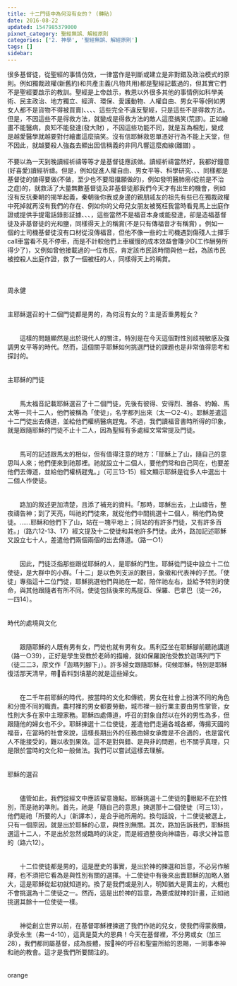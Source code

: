 ```yaml
---
title: 十二門徒中為何沒有女的？ (轉貼)
date: 2016-08-22
updated: 1547985379000
pixnet_category: 聖經無誤、解經原則
categories: ['2. 神學', '聖經無誤、解經原則']
tags: []
sidebar: 
---
```


<p>很多基督徒，從聖經的事情仿效，一律當作是判斷或建立是非對錯及政治模式的原則。例如獨裁政權(新舊約)和共產主義(凡物共用)都是聖經記載過的，但其實它們不是聖經要啟示的教訓。聖經是上帝啟示，教恩以外很多其他的事情例如科學美術、民主政治、地方獨立、經濟、環保、愛護動物、人權自由、男女平等(例如男女人都不是貨物不得被買賣)、、、、這些完全不違反聖經，只是這些不是得救方法。但是，不因這些不是得救方法，就變成是得救方法的敵人這麼搞笑(荒謬)。正如繪畫不能醫病，良知不能發達(發大財) ，不因這些功能不同，就是互為相剋，變成是越愛醫學就越要對付繪畫這麼搞笑。沒有信耶穌救恩單憑好行為不能上天堂，但不因此，就越要殺人強姦去顯出因信稱義的非同凡響這麼痴線(離譜) 。<br/><br/>不要以為一天到晚讀經祈禱等等才是基督徒應該做。讀經祈禱當然好，我都好鐘意(好喜愛)讀經祈禱。但是，例如促進人權自由、男女平等、科學研究、、、同樣都是基督徒的値得要做(不做，至少也不要阻擋願做的)，例如發明醫肺癆(從前是不治之症)的，就救活了大量無數基督徒及非基督徒那我們今天才有出生的機會，例如沒有反抗秦朝的揭竿起義，秦朝後你我或身邊的親朋戚友的祖先有些已在獨裁政權中死掉就再沒有我們的存在、例如你的父母兒女朋友被冤枉我當時看見馬上出庭作證或提供手提電話錄影証據、、、，這些當然不是福音本身或能發達，卻是造福基督徒及非基督徒的光和鹽，同樣得天上的稱賞(不是只有傳福音才有稱賞) 。例如一個的士司機基督徒沒有口材從沒傳福音，但他不像一些的士司機遇到傷殘人士揮手call車當看不見不停車，而是不計較他們上車緩慢的成本效益會賺少D(工作酬勞所得少了)，又例如曾他接載過的一位市民，肯定該市民該時間與他一起，為該市民被控殺人出庭作證，救了一個被枉的人，同樣得天上的稱賞。<br/><br/><br/><br/><!--more-->周永健<br/><br/><br/>主耶穌選召的十二個門徒都是男的，為何沒有女的？主是否重男輕女？ <br/><br/><br/>　　這樣的問題顯然是出於現代人的關注，特別是在今天這個對性別歧視敏感及強調男女平等的時代。然而，這個關乎耶穌如何挑選門徒的課題也是非常值得思考和探討的。<br/><br/><br/>主耶穌的門徒 <br/><br/><br/>　　馬太福音記載耶穌選召了十二個門徒，先後有彼得、安得烈、雅各、約翰、馬太等一共十二人，他們被稱為「使徒」，名字都列出來（太一○2-4）。耶穌差遣這十二門徒出去傳道，並給他們權柄醫病趕鬼。不過，我們讀福音書時所得的印象，就是跟隨耶穌的門徒不止十二人，因為聖經有多處經文常常提及門徒。<br/><br/><br/> 　　馬可的記述跟馬太的相似，但有值得注意的地方：「耶穌上了山，隨自己的意思叫人來；他們便來到祂那裡。祂就設立十二個人，要他們常和自己同在，也要差他們去傳道，並給他們權柄趕鬼。」（可三13-15）經文顯示耶穌是從多人中選出十二個人作使徒。<br/><br/><br/> 　　路加的敘述更加清楚，且添了補充的資料。「那時，耶穌出去，上山禱告，整夜禱告神；到了天亮，叫祂的門徒來，就從他們中間挑選十二個人，稱他們為使徒。……耶穌和他們下了山，站在一塊平地上；同站的有許多門徒，又有許多百姓。」（路六12-13、17）經文提及十二使徒和其他許多門徒。此外，路加記述耶穌又設立七十人，差遣他們兩個兩個的出去傳道。（路一○1）<br/><br/><br/> 　　因此，門徒泛指那些跟從耶穌的人，是耶穌的門生。耶穌從門徒中設立十二位使徒，是大群中的小群。「十二」是以色列支派的數目，象徵和代表神的子民。「使徒」專指這十二位門徒，耶穌挑選他們與祂在一起，陪伴祂左右，並給予特別的使命，與其他跟隨者有所不同。使徒包括後來的馬提亞、保羅、巴拿巴（徒一26，一四14）。<br/><br/><br/>時代的處境與文化 <br/><br/><br/>　　跟隨耶穌的人既有男有女，門徒也就有男有女。馬利亞坐在耶穌腳前聽祂講道（路一○39），正好是學生受教於老師的描繪，就如保羅說他受教於迦瑪列門下（徒二二3，原文作「迦瑪列腳下」）。許多婦女跟隨耶穌，伺候耶穌，特別是耶穌復活那天清早，帶香料到墳墓的就是這些婦女。<br/><br/><br/> 　　在二千年前耶穌的時代，按當時的文化和傳統，男女在社會上扮演不同的角色和分擔不同的職責。農村裡的男女都要勞動，城市裡一般行業主要由男性掌管，女性則大多在家中主理家務。耶穌四處傳道，呼召的對象自然以在外的男性為多，但跟隨他的婦女也不少。耶穌揀選十二位使徒，差遣他們走遍各城各鄉，傳揚天國的福音，在當時的社會來說，這樣長期出外的任務由婦女承擔是不合適的，也是當代人不能接受的，難以收到果效。這不是對與錯、是與非的問題，也不關乎真理，只是限於當時的文化和一般做法。我們可以嘗試這樣去理解。<br/><br/><br/>耶穌的選召 <br/><br/><br/>　　儘管如此，我們從經文中應該留意幾點。耶穌挑選十二使徒的眼點不在於性別，而是祂的準則。首先，祂是「隨自己的意思」揀選那十二個使徒（可三13），他們是祂「所要的人」（新譯本），是合乎祂所用的。換句話說，十二使徒被選上，只有一個原因，就是出於耶穌的心意，與性別無關。其次，路加告訴我們，耶穌挑選這十二人，不是出於忽然或臨時的決定，而是經過整夜向神禱告，尋求父神旨意的（路六12）。<br/><br/><br/> 　　十二位使徒都是男的，這是歷史的事實，是出於神的揀選和旨意，不必另作解釋，也不須把它看為是與性別有關的選擇。十二使徒中有後來出賣耶穌的加略人猶大，這是耶穌從起初就知道的。換了是我們或是別人，明知猶大是賣主的，大概也不會挑選為十二使徒之一。然而，這是出於神的旨意，為要成就神的計畫，正如祂挑選其餘十一位使徒一樣。<br/><br/><br/> 　　神從創立世界以前，在基督耶穌裡揀選了我們作祂的兒女，使我們得蒙救贖，承受永生（弗一4-10），這真是莫大的恩典！今天在基督裡，不分男或女（加三28），我們都同屬基督，成為肢體，按神的呼召和聖靈所給的恩賜，一同事奉神和祂的教會。這才是我們所要關注的。<br/><br/><br/>orange
</p>